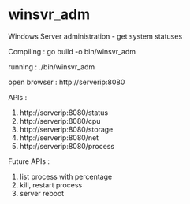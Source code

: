 # winsvr_adm
Windows Server administration - get system statuses

Compiling : go build -o bin/winsvr_adm

running : ./bin/winsvr_adm

open browser : http://serverip:8080

APIs :
 1.   http://serverip:8080/status
 2.   http://serverip:8080/cpu
 3.   http://serverip:8080/storage
 4.   http://serverip:8080/net
 5.   http://serverip:8080/process

Future APIs :
1. list process with percentage
2. kill, restart process
3. server reboot
